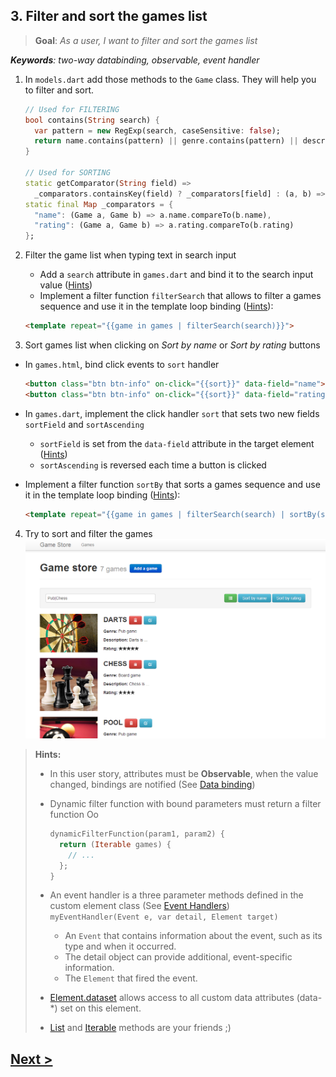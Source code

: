## 3. Filter and sort the games list
> **Goal**: _As a user, I want to filter and sort the games list_

_**Keywords**: two-way databinding, observable, event handler_

1. In `models.dart` add those methods to the `Game` class. They will help you to filter and sort.

    ```Dart
    // Used for FILTERING
    bool contains(String search) {
      var pattern = new RegExp(search, caseSensitive: false);
      return name.contains(pattern) || genre.contains(pattern) || description.contains(pattern);
    }
    
    // Used for SORTING
    static getComparator(String field) => 
      _comparators.containsKey(field) ? _comparators[field] : (a, b) => 0;
    static final Map _comparators = {
      "name": (Game a, Game b) => a.name.compareTo(b.name),
      "rating": (Game a, Game b) => a.rating.compareTo(b.rating)
    };
    ```
2. Filter the game list when typing text in search input
    - Add a `search` attribute in `games.dart` and bind it to the search input value ([Hints](#user-story-3-hints))
    - Implement a filter function `filterSearch` that allows to filter a games sequence and use it in the template loop binding ([Hints](#user-story-3-hints)):

    ```HTML
    <template repeat="{{game in games | filterSearch(search)}}">
    ```
3. Sort games list when clicking on _Sort by name_ or _Sort by rating_ buttons
  - In `games.html`, bind click events to `sort` handler

    ```HTML
    <button class="btn btn-info" on-click="{{sort}}" data-field="name">Sort by name</button>
    <button class="btn btn-info" on-click="{{sort}}" data-field="rating">Sort by rating</button>
    ```
  - In `games.dart`, implement the click handler `sort` that sets two new fields `sortField` and `sortAscending`
    - `sortField` is set from the `data-field` attribute in the target element ([Hints](#user-story-3-hints))
    - `sortAscending` is reversed each time a button is clicked
  - Implement a filter function `sortBy` that sorts a games sequence and use it in the template loop binding ([Hints](#user-story-3-hints)):

    ```HTML
    <template repeat="{{game in games | filterSearch(search) | sortBy(sortField, sortAscending)}}">
    ```
4. Try to sort and filter the games  
    ![x-games list](docs/img/x-games-list-filter.png)

<a name="user-story-3-hints"></a>
> **Hints:**
>
> - In this user story, attributes must be **Observable**, when the value changed, bindings are notified (See [Data binding](https://www.dartlang.org/polymer-dart/#data-binding))
> - Dynamic filter function with bound parameters must return a filter function Oo
>
>   ```Dart
>   dynamicFilterFunction(param1, param2) {
>     return (Iterable games) {
>       // ...
>     };
>   }
>   ```
> - An event handler is a three parameter methods defined in the custom element class (See  [Event Handlers](https://www.dartlang.org/docs/tutorials/polymer-intro/#event-handlers))  
>   `myEventHandler(Event e, var detail, Element target)`
>   - An `Event` that contains information about the event, such as its type and when it occurred.
>   - The detail object can provide additional, event-specific information.
>   - The `Element` that fired the event.
> - [Element.dataset](https://api.dartlang.org/docs/channels/stable/latest/dart_html/Element.html#dataset) allows access to all custom data attributes (data-*) set on this element.
> - [List](https://api.dartlang.org/docs/channels/stable/latest/dart_core/List.html) and [Iterable](https://api.dartlang.org/docs/channels/stable/latest/dart_core/Iterable.html) methods are your friends ;)

## [Next >](user-story-4.md)
